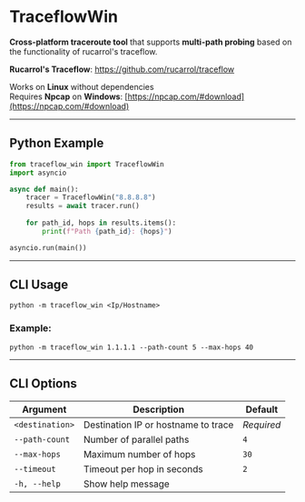 # TraceflowWin

**Cross-platform traceroute tool** that supports **multi-path probing** based on the functionality of rucarrol's traceflow.

**Rucarrol's Traceflow**: https://github.com/rucarrol/traceflow

Works on **Linux** without dependencies  
Requires **Npcap** on **Windows**: [https://npcap.com/#download](https://npcap.com/#download)

---

## Python Example

```python
from traceflow_win import TraceflowWin
import asyncio

async def main():
    tracer = TraceflowWin("8.8.8.8")
    results = await tracer.run()
    
    for path_id, hops in results.items():
        print(f"Path {path_id}: {hops}")

asyncio.run(main())
```

---

## CLI Usage

```
python -m traceflow_win <Ip/Hostname>
```

### Example:

```
python -m traceflow_win 1.1.1.1 --path-count 5 --max-hops 40
```

---

## CLI Options

| Argument              | Description                                | Default    |
|-----------------------|--------------------------------------------|------------|
| `<destination>`       | Destination IP or hostname to trace        | _Required_ |
| `--path-count`        | Number of parallel paths                   | `4`        |
| `--max-hops`          | Maximum number of hops                     | `30`       |
| `--timeout`           | Timeout per hop in seconds                 | `2`        |
| `-h, --help`          | Show help message                          |            |
